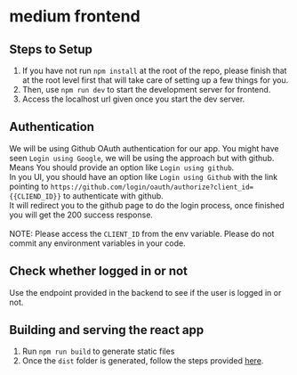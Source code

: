 # medium frontend

## Steps to Setup

1. If you have not run `npm install` at the root of the repo, please finish that at the root level first that will take care of setting up a few things for you.
2. Then, use `npm run dev` to start the development server for frontend.
3. Access the localhost url given once you start the dev server.

## Authentication

We will be using Github OAuth authentication for our app. You might have seen `Login using Google`, we will be using the approach but with github. \
Means You should provide an option like `Login using github`.\
In you UI, you should have an option like `Login using Github` with the link pointing to `https://github.com/login/oauth/authorize?client_id={{CLIEND_ID}}` to authenticate with github. \
It will redirect you to the github page to do the login process, once finished you will get the 200 success response.\
\
NOTE: Please access the `CLIENT_ID` from the env variable. Please do not commit any environment variables in your code.

## Check whether logged in or not

Use the endpoint provided in the backend to see if the user is logged in or not.

## Building and serving the react app

1. Run `npm run build` to generate static files
2. Once the `dist` folder is generated, follow the steps provided [here](../backend/README.md#serving-static-files).
